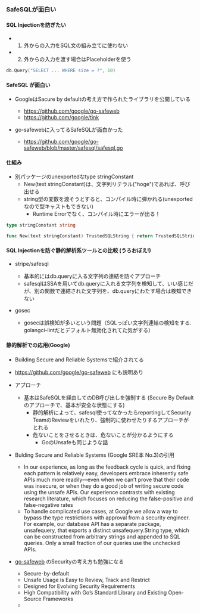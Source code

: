 ### SafeSQLが面白い
#### SQL Injectionを防ぎたい
- 1. 外からの入力をSQL文の組み立てに使わない
- 2. 外からの入力を渡す場合はPlaceholderを使う
```go
db.Query("SELECT ... WHERE size = ?", 10)
```

#### SafeSQL が面白い
- GoogleはSacure by defaultの考え方で作られたライブラリを公開している
  - https://github.com/google/go-safeweb
  - https://github.com/google/tink

- go-safewebに入ってるSafeSQLが面白かった
  - https://github.com/google/go-safeweb/blob/master/safesql/safesql.go

#### 仕組み
- 別パッケージのunexportedなtype stringConstant
  - New(text stringConstant)は、文字列リテラル("hoge")であれば、呼び出せる
  - string型の変数を渡そうとすると、コンパイル時に弾かれる(unexportedなので型キャストもできない)
    - Runtime Errorでなく、コンパイル時にエラーが出る！
```go
type stringConstant string

func New(text stringConstant) TrustedSQLString { return TrustedSQLString{string(text)} }
```

#### SQL Injectionを防ぐ静的解析系ツールとの比較 (うろおぼえ!)
- stripe/safesql
  - 基本的にはdb.queryに入る文字列の連結を防ぐアプローチ
  - safesqlはSSAを用いてdb.queryに入れる文字列を検知して、いい感じだが、別の関数で連結された文字列を、db.queryにわたす場合は検知できない

- gosec
  - gosecは誤検知が多いという問題（SQLっぽい文字列連結の検知をする. golangci-lintだとデフォルト無効化されてた気がする）

#### 静的解析での応用(Google)
- Building Secure and Reliable Systemsで紹介されてる
- https://github.com/google/go-safeweb にも説明あり

- アプローチ
  - 基本はSafeSQLを経由してのDB呼び出しを強制する (Secure By Defaultのアプローチで、基本が安全な状態にする)
    - 静的解析によって、safesql使ってなかったらreportingしてSecurity TeamのReviewをいれたり、強制的に使わせたりするアプローチがとれる
    - 危ないことをさせるときは、危ないことが分かるようにする
      - GoのUnsafeも同じような話

- Bulding Secure and Reliable Systems (Google SRE本 No.3)の引用
  - In our experience, as long as the feedback cycle is quick, and fixing each pattern is relatively easy, developers embrace inherently safe APIs much more readily—even when we can’t prove that their code was insecure, or when they do a good job of writing secure code using the unsafe APIs. Our experience contrasts with existing research literature, which focuses on reducing the false-positive and false-negative rates
  - To handle complicated use cases, at Google we allow a way to bypass the type restrictions with approval from a security engineer. For example, our database API has a separate package, unsafequery, that exports a distinct unsafequery.String type, which can be constructed from arbitrary strings and appended to SQL queries. Only a small fraction of our queries use the unchecked APIs.

- [go-safeweb](https://github.com/google/go-safeweb) のSecurityの考え方も勉強になる
  - Secure-by-default
  - Unsafe Usage is Easy to Review, Track and Restrict
  - Designed for Evolving Security Requirements
  - High Compatibility with Go’s Standard Library and Existing Open-Source Frameworks
  - 
  